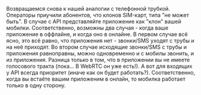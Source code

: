 Возвращаемся снова к нашей аналогии с телефонной трубкой. Операторы приучили абонентов, что клонов SIM-карт, типа "не может быть". В случае с API представляйте приложение как "клон" вашей мобилки. Соответственно, возможны два случая - когда ваше приложение в оффлайне, и когда оно в онлайне. В первом случае всё ясно, это всё равно, что приложения нет - звонки/SMS уходят с трубы и на неё приходят. Во втором случае исходящие звонки/SMS с трубы и приложения равноправны, можно одновременно и с мобилы звонить, и из приложения. Разница только в том, что в приложении вы не имеете голосового тракта (пока... В WebRTC он уже есть!). А вот для входящих у API всегда приоритет (иначе как он будет работать?). Соответственно, когда вы встаёте вашим приложеним в онлайн, то мобилка работает только в одну сторону.